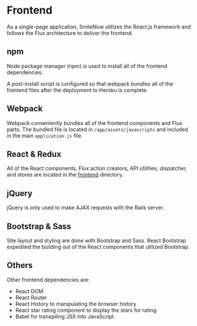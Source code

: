 # Frontend

As a single-page application, SmileNow utilizes the React.js framework and follows the Flux architecture to deliver the frontend.

## npm

Node package manager (npm) is used to install all of the frontend dependencies.

A post-install script is configured so that webpack bundles all of the frontend files after the deployment to Heroku is complete.

## Webpack

Webpack conveniently bundles all of the frontend components and Flux parts. The bundled file is located in `/app/assets/javascripts` and included in the main `application.js` file.

## React & Redux

All of the React components, Flux action creators, API utilities, dispatcher, and stores are located in the [frontend](../frontend) directory.

## jQuery

jQuery is only used to make AJAX requests with the Rails server.

## Bootstrap & Sass

Site layout and styling are done with Bootstrap and Sass. React Bootstrap expedited the building out of the React components that utilized Bootstrap.

## Others

Other frontend dependencies are:

- React DOM
- React Router
- React History to manipulating the browser history
- React star rating component to display the stars for rating
- Babel for transpiling JSX into JavaScript.
